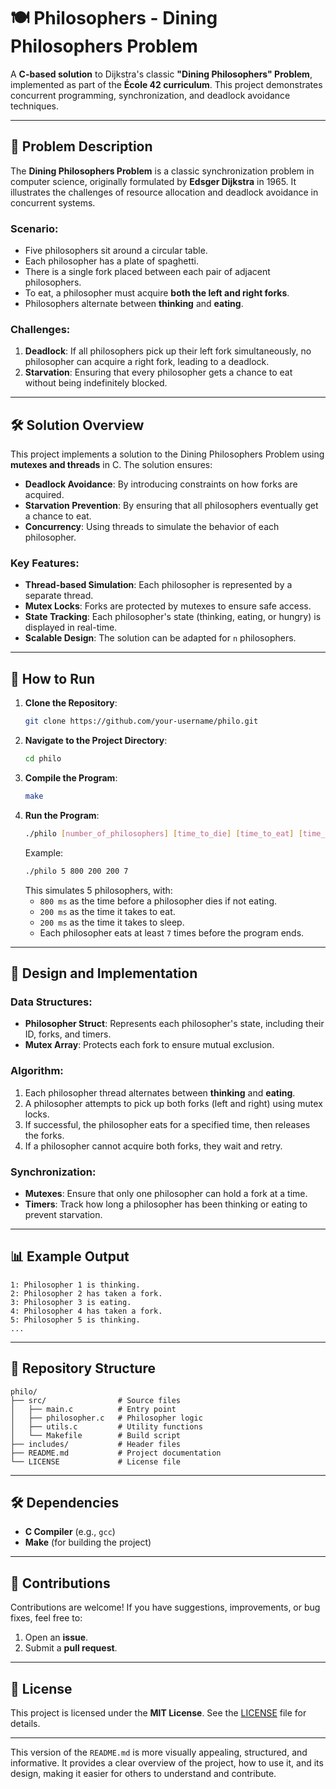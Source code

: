 # 🍽️ Philosophers - Dining Philosophers Problem

A **C-based solution** to Dijkstra's classic **"Dining Philosophers" Problem**, implemented as part of the **École 42 curriculum**. This project demonstrates concurrent programming, synchronization, and deadlock avoidance techniques.

---

## 📖 Problem Description

The **Dining Philosophers Problem** is a classic synchronization problem in computer science, originally formulated by **Edsger Dijkstra** in 1965. It illustrates the challenges of resource allocation and deadlock avoidance in concurrent systems.

### Scenario:
- Five philosophers sit around a circular table.
- Each philosopher has a plate of spaghetti.
- There is a single fork placed between each pair of adjacent philosophers.
- To eat, a philosopher must acquire **both the left and right forks**.
- Philosophers alternate between **thinking** and **eating**.

### Challenges:
1. **Deadlock**: If all philosophers pick up their left fork simultaneously, no philosopher can acquire a right fork, leading to a deadlock.
2. **Starvation**: Ensuring that every philosopher gets a chance to eat without being indefinitely blocked.

---

## 🛠️ Solution Overview

This project implements a solution to the Dining Philosophers Problem using **mutexes and threads** in C. The solution ensures:
- **Deadlock Avoidance**: By introducing constraints on how forks are acquired.
- **Starvation Prevention**: By ensuring that all philosophers eventually get a chance to eat.
- **Concurrency**: Using threads to simulate the behavior of each philosopher.

### Key Features:
- **Thread-based Simulation**: Each philosopher is represented by a separate thread.
- **Mutex Locks**: Forks are protected by mutexes to ensure safe access.
- **State Tracking**: Each philosopher's state (thinking, eating, or hungry) is displayed in real-time.
- **Scalable Design**: The solution can be adapted for `n` philosophers.

---

## 🚀 How to Run

1. **Clone the Repository**:
   ```bash
   git clone https://github.com/your-username/philo.git
   ```
2. **Navigate to the Project Directory**:
   ```bash
   cd philo
   ```
3. **Compile the Program**:
   ```bash
   make
   ```
4. **Run the Program**:
   ```bash
   ./philo [number_of_philosophers] [time_to_die] [time_to_eat] [time_to_sleep] [optional: number_of_meals]
   ```
   Example:
   ```bash
   ./philo 5 800 200 200 7
   ```
   This simulates 5 philosophers, with:
   - `800 ms` as the time before a philosopher dies if not eating.
   - `200 ms` as the time it takes to eat.
   - `200 ms` as the time it takes to sleep.
   - Each philosopher eats at least `7` times before the program ends.

---

## 🧠 Design and Implementation

### Data Structures:
- **Philosopher Struct**: Represents each philosopher's state, including their ID, forks, and timers.
- **Mutex Array**: Protects each fork to ensure mutual exclusion.

### Algorithm:
1. Each philosopher thread alternates between **thinking** and **eating**.
2. A philosopher attempts to pick up both forks (left and right) using mutex locks.
3. If successful, the philosopher eats for a specified time, then releases the forks.
4. If a philosopher cannot acquire both forks, they wait and retry.

### Synchronization:
- **Mutexes**: Ensure that only one philosopher can hold a fork at a time.
- **Timers**: Track how long a philosopher has been thinking or eating to prevent starvation.

---

## 📊 Example Output

```
1: Philosopher 1 is thinking.
2: Philosopher 2 has taken a fork.
3: Philosopher 3 is eating.
4: Philosopher 4 has taken a fork.
5: Philosopher 5 is thinking.
...
```

---

## 📂 Repository Structure

```
philo/
├── src/                # Source files
│   ├── main.c          # Entry point
│   ├── philosopher.c   # Philosopher logic
│   ├── utils.c         # Utility functions
│   └── Makefile        # Build script
├── includes/           # Header files
├── README.md           # Project documentation
└── LICENSE             # License file
```

---

## 🛠️ Dependencies

- **C Compiler** (e.g., `gcc`)
- **Make** (for building the project)

---

## 🤝 Contributions

Contributions are welcome! If you have suggestions, improvements, or bug fixes, feel free to:
1. Open an **issue**.
2. Submit a **pull request**.

---

## 📜 License

This project is licensed under the **MIT License**. See the [LICENSE](LICENSE) file for details.

---

This version of the `README.md` is more visually appealing, structured, and informative. It provides a clear overview of the project, how to use it, and its design, making it easier for others to understand and contribute.
